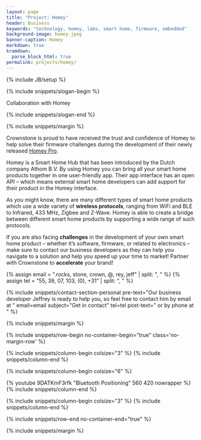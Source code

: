 ```yaml
---
layout: page
title: "Project: Homey"
header: Business
keywords: "technology, homey, labs, smart home, firmware, embedded"
background-image: homey.jpeg
banner-caption: Homey
markdown: true
kramdown:
  parse_block_html: true
permalink: projects/homey/
---
```


{% include JB/setup %}



{% include snippets/slogan-begin %}

Collaboration with Homey

{% include snippets/slogan-end %}


{% include snippets/margin %}


Crownstone is proud to have received the trust and confidence of Homey to help solve their firmware challenges during the development of their newly released [Homey Pro](https://homey.app/nl-nl/homey-pro/).


Homey is a Smart Home Hub that has been introduced by the Dutch company Athom B.V. By using Homey you can bring all your smart home products together in one user-friendly app. Their app interface has an open API – which means external smart home developers can add support for their product in the Homey interface.


As you might know, there are many different types of smart home products which use a wide variety of **wireless protocols**, ranging from WiFi and BLE to Infrared, 433 MHz, Zigbee and Z-Wave. Homey is able to create a bridge between different smart home products by supporting a wide range of such protocols.


If you are also facing **challenges** in the development of your own smart home product – whether it’s software, firmware, or related to electronics – make sure to contact our business developers as they can help you navigate to a solution and help you speed up your time to market! Partner with Crownstone to **accelerate** your brand! 

{% assign email = ".rocks, stone, crown, @, rey, jeff" | split: ", "  %}
{% assign tel = "55, 39, 07, 103, (0), +31" | split: ", "  %}

{% include snippets/contact-section-personal pre-text="Our business developer Jeffrey is ready to help you, so feel free to contact him by email at " email=email subject="Get in contact" tel=tel post-text=" or by phone at " %} 


{% include snippets/margin %}



{% include snippets/row-begin no-container-begin="true" class='no-margin-row' %}

{% include snippets/column-begin colsize="3" %}
{% include snippets/column-end %}

{% include snippets/column-begin colsize="6" %}
<div class="embed-responsive embed-responsive-16by9">
{% youtube 9DATKmF3rfk "Bluetooth Positioning" 560 420 nowrapper %}
</div>
{% include snippets/column-end %}

{% include snippets/column-begin colsize="3" %}
{% include snippets/column-end %}

{% include snippets/row-end no-container-end="true" %}


{% include snippets/margin %}